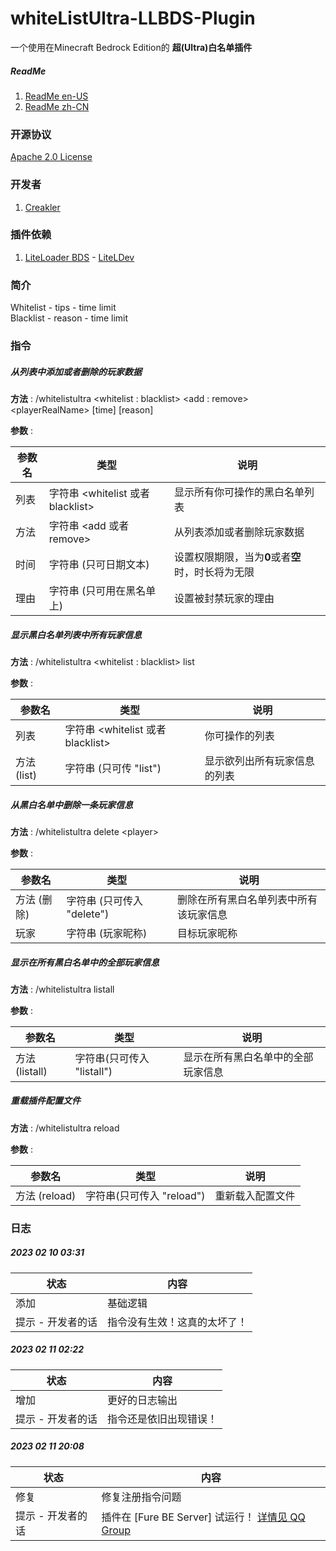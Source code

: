 # whiteListUltra-LLBDS-Plugin

一个使用在Minecraft Bedrock Edition的 **超(Ultra)白名单插件**

##### ReadMe

1. [ReadMe en-US](https://github.com/CreaklerFurry/whiteListUltra-LLBDS-Plugin/blob/main/README.md)
2. [ReadMe zh-CN](https://github.com/CreaklerFurry/whiteListUltra-LLBDS-Plugin/blob/main/README_zh-CN.md)

### 开源协议

[Apache 2.0 License](https://github.com/CreaklerFurry/whiteListUltra-LLBDS-Plugin/blob/main/LICENSE)

### 开发者

1. [Creakler](https://github.com/CreaklerFurry)

### 插件依赖

1. [LiteLoader BDS](https://github.com/LiteLDev/LiteLoaderBDS) - [LiteLDev](https://github.com/LiteLDev)

### 简介

Whitelist - tips   - time limit  
Blacklist - reason - time limit

### 指令

##### 从列表中添加或者删除的玩家数据

**方法** : /whitelistultra \<whitelist : blacklist> \<add : remove> \<playerRealName> [time] [reason]

**参数** :

| 参数名 | 类型                               | 说明                                              |
| ------ | ---------------------------------- | ------------------------------------------------- |
| 列表   | 字符串 \<whitelist 或者 blacklist> | 显示所有你可操作的黑白名单列表                    |
| 方法   | 字符串 \<add 或者 remove>          | 从列表添加或者删除玩家数据                        |
| 时间   | 字符串 (只可日期文本)              | 设置权限期限，当为**0**或者**空**时，时长将为无限 |
| 理由   | 字符串 (只可用在黑名单上)          | 设置被封禁玩家的理由                              |



##### 显示黑白名单列表中所有玩家信息

**方法** : /whitelistultra \<whitelist : blacklist> list

**参数** :

| 参数名      | 类型                              | 说明                         |
| ----------- | --------------------------------- | ---------------------------- |
| 列表        | 字符串 <whitelist 或者 blacklist> | 你可操作的列表               |
| 方法 (list) | 字符串 (只可传 "list")            | 显示欲列出所有玩家信息的列表 |



##### 从黑白名单中删除一条玩家信息

**方法** : /whitelistultra delete \<player>

**参数** :

| 参数名      | 类型                       | 说明                                   |
| ----------- | -------------------------- | -------------------------------------- |
| 方法 (删除) | 字符串 (只可传入 "delete") | 删除在所有黑白名单列表中所有该玩家信息 |
| 玩家        | 字符串 (玩家昵称)          | 目标玩家昵称                           |

##### 显示在所有黑白名单中的全部玩家信息

**方法** : /whitelistultra listall

**参数** :

| 参数名         | 类型                       | 说明                               |
| -------------- | -------------------------- | ---------------------------------- |
| 方法 (listall) | 字符串(只可传入 "listall") | 显示在所有黑白名单中的全部玩家信息 |

##### 重载插件配置文件

**方法** : /whitelistultra reload

**参数** :

| 参数名        | 类型                      | 说明             |
| ------------- | ------------------------- | ---------------- |
| 方法 (reload) | 字符串(只可传入 "reload") | 重新载入配置文件 |



### 日志

##### 2023 02 10 03:31  

| 状态              | 内容                         |
| ----------------- | ---------------------------- |
| 添加              | 基础逻辑                     |
| 提示 - 开发者的话 | 指令没有生效！这真的太坏了！ |

#####  2023 02 11 02:22  

| 状态              | 内容                   |
| ----------------- | ---------------------- |
| 增加              | 更好的日志输出         |
| 提示 - 开发者的话 | 指令还是依旧出现错误！ |

#####  2023 02 11 20:08  

| 状态              | 内容                                                         |
| ----------------- | ------------------------------------------------------------ |
| 修复              | 修复注册指令问题                                             |
| 提示 - 开发者的话 | 插件在 [Fure BE Server] 试运行！  [详情见 QQ Group](https://jq.qq.com/?_wv=1027&k=5EMMIPRn) |
